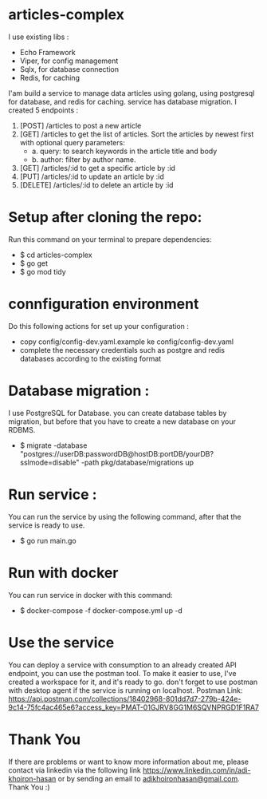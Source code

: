 # articles-complex

I use existing libs :

- Echo Framework
- Viper, for config management
- Sqlx, for database connection
- Redis, for caching

I'am build a service to manage data articles using golang, using postgresql for database, and redis for caching. service has database migration.
I created 5 endpoints :

1. [POST] /articles to post a new article
2. [GET] /articles to get the list of articles. Sort the articles by newest first with optional query parameters:
   - a. query: to search keywords in the article title and body
   - b. author: filter by author name.
3. [GET] /articles/:id to get a specific article by :id
4. [PUT] /articles/:id to update an article by :id
5. [DELETE] /articles/:id to delete an article by :id

# Setup after cloning the repo:

Run this command on your terminal to prepare dependencies:

- $ cd articles-complex
- $ go get
- $ go mod tidy

# connfiguration environment

Do this following actions for set up your configuration :

- copy config/config-dev.yaml.example ke config/config-dev.yaml
- complete the necessary credentials such as postgre and redis databases according to the existing format

# Database migration :

I use PostgreSQL for Database.
you can create database tables by migration, but before that you have to create a new database on your RDBMS.

- $ migrate -database "postgres://userDB:passwordDB@hostDB:portDB/yourDB?sslmode=disable" -path pkg/database/migrations up

# Run service :

You can run the service by using the following command, after that the service is ready to use.

- $ go run main.go

# Run with docker

You can run service in docker with this command:

- $ docker-compose -f docker-compose.yml up -d

# Use the service

You can deploy a service with consumption to an already created API endpoint, you can use the postman tool. To make it easier to use, I've created a workspace for it, and it's ready to go. don't forget to use postman with desktop agent if the service is running on localhost.
Postman Link:
https://api.postman.com/collections/18402968-801dd7d7-279b-424e-9c14-75fc4ac465e6?access_key=PMAT-01GJRV8GG1M6SQVNPRGD1F1RA7

# Thank You

If there are problems or want to know more information about me, please contact via linkedin via the following link https://www.linkedin.com/in/adi-khoiron-hasan or by sending an email to adikhoironhasan@gmail.com. Thank You :)
